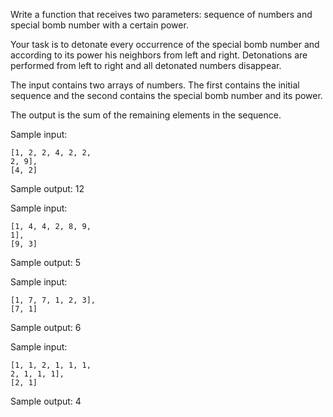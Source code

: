 Write a function that receives two parameters: sequence of numbers and special bomb number with a certain
power.

Your task is to detonate every occurrence of the special bomb number and according to its power his neighbors
from left and right. Detonations are performed from left to right and all detonated numbers disappear.

The input contains two arrays of numbers. The first contains the initial sequence and the second contains the
special bomb number and its power.

The output is the sum of the remaining elements in the sequence.


Sample input:

    [1, 2, 2, 4, 2, 2,
    2, 9],
    [4, 2]

Sample output: 12

Sample input:

    [1, 4, 4, 2, 8, 9,
    1],
    [9, 3]

Sample output: 5

Sample input:

    [1, 7, 7, 1, 2, 3],
    [7, 1]

Sample output: 6

Sample input:

    [1, 1, 2, 1, 1, 1,
    2, 1, 1, 1],
    [2, 1]

Sample output: 4
